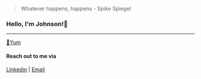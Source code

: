 > Whatever happens, happens - Spike Spiegel
### Hello, I'm Johnson!👋
---
[🍵Yum](https://johnsonluong.dev/)

#### Reach out to me via
[Linkedin](https://www.linkedin.com/in/johnson-luong/) | [Email](jkl53@sfu.ca)
